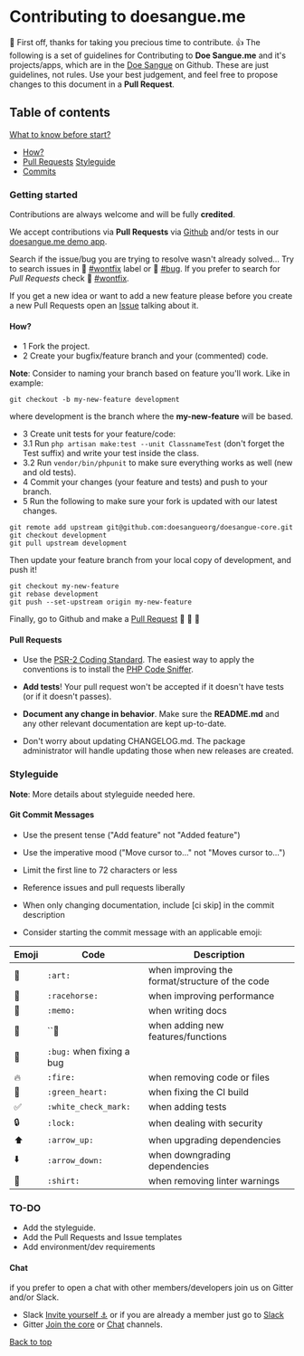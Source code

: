 # Contributing to doesangue.me

:cake: First off, thanks for taking you precious time to contribute. :+1:
The following is a set of guidelines for Contributing to **Doe Sangue.me** and it's projects/apps, which are in the [Doe Sangue](https://github.com/doesangueorg) on Github. These are just guidelines, not rules. Use your best judgement, and feel free to propose changes to this document in a **Pull Request**.

## Table of contents
[What to know before start?](#getting-started)
 * [How?](#how)
 * [Pull Requests](#pull-requests)
[Styleguide](#styleguide)
 * [Commits](#git-commit-messages)




### Getting started
Contributions are always welcome and will be fully **credited**.

We accept contributions via **Pull Requests** via [Github](https://github.com/doesangueorg/doesangue-core) and/or tests in our [doesangue.me demo app](https://doesangueapp.herokuapp.com).

Search if the issue/bug you are trying to resolve wasn't already solved... Try to search issues in :muscle: [#wontfix](https://github.com/doesangueorg/doesangue-core/issues?q=is%3Aopen+is%3Aissue+label%3Awontfix) label or :bug: [#bug](https://github.com/doesangueorg/doesangue-core/issues?q=is%3Aopen+is%3Aissue+label%3Abug). If you prefer to search for *Pull Requests* check :muscle: [#wontfix](https://github.com/doesangueorg/doesangue-core/issues?q=is%3Aopen+is%3Apr+label%3Awontfix).

If you get a new idea or want to add a new feature please before you create a new Pull Requests open an [Issue](https://github.com/doesangueorg/doesangue-core/issues/new) talking about it.

#### How?
* 1 Fork the project.
* 2 Create your bugfix/feature branch and your (commented) code.

**Note**: Consider to naming your branch based on feature you'll work. Like in example:

```
git checkout -b my-new-feature development
```

 where development is the branch where the **my-new-feature** will be based.

* 3 Create unit tests for your feature/code:
* 3.1 Run ``php artisan make:test --unit ClassnameTest`` (don't forget the Test suffix) and write your test inside the class.
* 3.2 Run ``vendor/bin/phpunit`` to make sure everything works as well (new and old tests).
* 4 Commit your changes (your feature and tests) and push to your branch.
* 5 Run the following to make sure your fork is updated with our latest changes.

```
git remote add upstream git@github.com:doesangueorg/doesangue-core.git
git checkout development
git pull upstream development
```
Then update your feature branch from your local copy of development, and push it!

```
git checkout my-new-feature
git rebase development
git push --set-upstream origin my-new-feature
```

Finally, go to Github and make a [Pull Request](https://help.github.com/articles/creating-a-pull-request) :cake: :cake: :cake:


#### Pull Requests
* Use the [PSR-2 Coding Standard](https://github.com/php-fig/fig-standards/blob/master/accepted/PSR-2-coding-style-guide.md). The easiest way to apply the conventions is to install the [PHP Code Sniffer](http://pear.php.net/package/PHP_CodeSniffer).

* **Add tests**! Your pull request won't be accepted if it doesn't have tests (or if it doesn't passes). 
* **Document any change in behavior**. Make sure the **README.md** and any other relevant documentation are kept up-to-date.
* Don't worry about updating CHANGELOG.md. The package administrator will handle updating those when new releases are created.

### Styleguide
**Note**: More details about styleguide needed here.

#### Git Commit Messages

* Use the present tense ("Add feature" not "Added feature")
* Use the imperative mood ("Move cursor to..." not "Moves cursor to...")
* Limit the first line to 72 characters or less
* Reference issues and pull requests liberally
* When only changing documentation, include [ci skip] in the commit description

* Consider starting the commit message with an applicable emoji:

| Emoji | Code | Description
-----|----|---
:art:| ``:art:`` | when improving the format/structure of the code
:racehorse:| ``:racehorse:`` |when improving performance
:memo:| ``:memo:`` |when writing docs
:muscle: |``:muscle:| when adding new features/functions
:bug: |``:bug:`` when fixing a bug
:fire: | ``:fire:``| when removing code or files
:green_heart: |``:green_heart:``| when fixing the CI build
:white_check_mark: |``:white_check_mark:``| when adding tests
:lock: |``:lock:``| when dealing with security
:arrow_up: |``:arrow_up:``| when upgrading dependencies
:arrow_down: |``:arrow_down:``| when downgrading dependencies
:shirt: |``:shirt:``| when removing linter warnings


### TO-DO
* Add the styleguide.
* Add the Pull Requests and Issue templates
* Add environment/dev requirements


#### Chat
if you prefer to open a chat with other members/developers join us on Gitter and/or Slack.

* Slack [Invite yourself :anchor:](https://slack-doesangue.now.sh/) or if you are already a member just go to [Slack](https://projetodoesangue.slack.com)
* Gitter [Join the core](https://gitter.im/doesangueorg/core?utm_source=share-link&utm_medium=link&utm_campaign=share-link) or [Chat](https://gitter.im/doesangueorg/chat?utm_source=share-link&utm_medium=link&utm_campaign=share-link) channels.

[Back to top](#contributing-to-doesangueme)
